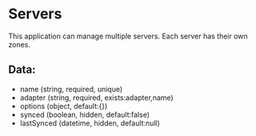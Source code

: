 # Servers

This application can manage multiple servers. Each server has their own zones.

## Data:

- name        (string, required, unique)
- adapter     (string, required, exists:adapter,name)
- options     (object, default:{})
- synced      (boolean, hidden, default:false)
- lastSynced  (datetime, hidden, default:null)
